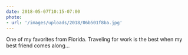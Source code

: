 ```yaml
---
date: 2018-05-07T10:15-07:00
photo:
- url: '/images/uploads/2018/06b501f8ba.jpg'
---
```

One of my favorites from Florida. Traveling for work is the best when my best friend comes along…
